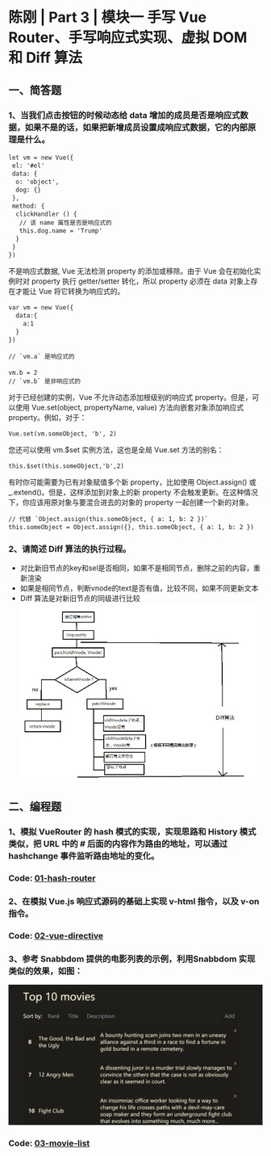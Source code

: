 # 陈刚 | Part 3 | 模块一 手写 Vue Router、手写响应式实现、虚拟 DOM 和 Diff 算法

## 一、简答题

### 1、当我们点击按钮的时候动态给 data 增加的成员是否是响应式数据，如果不是的话，如果把新增成员设置成响应式数据，它的内部原理是什么。

```
let vm = new Vue({
 el: '#el'
 data: {
  o: 'object',
  dog: {}
 },
 method: {
  clickHandler () {
   // 该 name 属性是否是响应式的
   this.dog.name = 'Trump'
  }
 }
})
```
不是响应式数据, Vue 无法检测 property 的添加或移除。由于 Vue 会在初始化实例时对 property 执行 getter/setter 转化，所以 property 必须在 data 对象上存在才能让 Vue 将它转换为响应式的。

```
var vm = new Vue({
  data:{
    a:1
  }
})

// `vm.a` 是响应式的

vm.b = 2
// `vm.b` 是非响应式的
```
对于已经创建的实例，Vue 不允许动态添加根级别的响应式 property。但是，可以使用 Vue.set(object, propertyName, value) 方法向嵌套对象添加响应式 property。例如，对于：
```
Vue.set(vm.someObject, 'b', 2)
```
您还可以使用 vm.$set 实例方法，这也是全局 Vue.set 方法的别名：
```
this.$set(this.someObject,'b',2)
```
有时你可能需要为已有对象赋值多个新 property，比如使用 Object.assign() 或 _.extend()。但是，这样添加到对象上的新 property 不会触发更新。在这种情况下，你应该用原对象与要混合进去的对象的 property 一起创建一个新的对象。
```
// 代替 `Object.assign(this.someObject, { a: 1, b: 2 })`
this.someObject = Object.assign({}, this.someObject, { a: 1, b: 2 })
```

### 2、请简述 Diff 算法的执行过程。

+ 对比新旧节点的key和sel是否相同，如果不是相同节点，删除之前的内容，重新渲染
+ 如果是相同节点，判断vnode的text是否有值，比较不同，如果不同更新文本
+ Diff 算法是对新旧节点的同级进行比较
![Diff 算法](./images/diff.png "Diff 算法")

## 二、编程题

### 1、模拟 VueRouter 的 hash 模式的实现，实现思路和 History 模式类似，把 URL 中的 # 后面的内容作为路由的地址，可以通过 hashchange 事件监听路由地址的变化。
 
### Code: [01-hash-router](https://github.com/jason-answer/fed-e-task/tree/master/fed-e-task-03-01/code/01-hash-router)

### 2、在模拟 Vue.js 响应式源码的基础上实现 v-html 指令，以及 v-on 指令。
 
### Code: [02-vue-directive](https://github.com/jason-answer/fed-e-task/tree/master/fed-e-task-03-01/code/02-vue-directive)

### 3、参考 Snabbdom 提供的电影列表的示例，利用Snabbdom 实现类似的效果，如图：
![Movie List](./images/movies-list.png)

### Code: [03-movie-list](https://github.com/jason-answer/fed-e-task/tree/master/fed-e-task-03-01/code/03-movie-list)